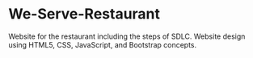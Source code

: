 # We-Serve-Restaurant
Website for the restaurant including the steps of SDLC. Website design using HTML5, CSS, JavaScript, and Bootstrap concepts. 
